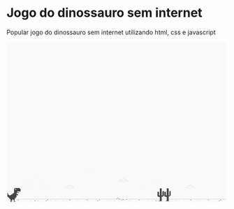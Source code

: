# Jogo do dinossauro sem internet
Popular jogo do dinossauro sem internet utilizando html, css e javascript

![Exemplo jogo](./assets/example.png)